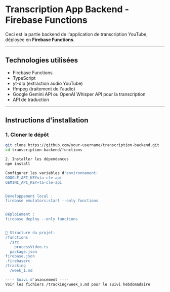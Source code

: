# Transcription App Backend - Firebase Functions

Ceci est la partie backend de l'application de transcription YouTube, déployée en **Firebase Functions**.

---

## Technologies utilisées
- Firebase Functions
- TypeScript
- yt-dlp (extraction audio YouTube)
- ffmpeg (traitement de l'audio)
- Google Gemini API ou OpenAI Whisper API pour la transcription
- API de traduction

---

## Instructions d'installation

### 1. Cloner le dépôt
```bash
git clone https://github.com/your-username/transcription-backend.git
cd transcription-backend/functions

2. Installer les dépendances
npm install

Configurer les variables d'environnement:
GOOGLE_API_KEY=ta-cle-api
GEMINI_API_KEY=ta-cle-api


Développement local :
firebase emulators:start --only functions


Déploiement :
firebase deploy --only functions


📂 Structure du projet:
/functions
  /src
    processVideo.ts
  package.json
firebase.json
.firebaserc
/tracking
  /week_1.md

---- Suivi d'avancement ----
Voir les fichiers /tracking/week_x.md pour le suivi hebdomadaire
